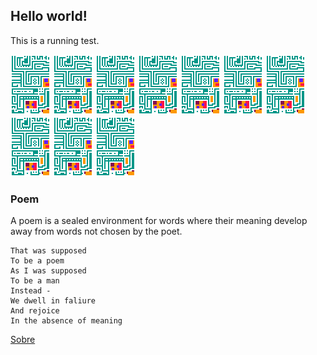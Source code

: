 ## Hello world!

This is a running test.

![img](/images/ChipCard2x.gif) ![img](/images/ChipCard2x.gif) ![img](/images/ChipCard2x.gif) ![img](/images/ChipCard2x.gif) ![img](/images/ChipCard2x.gif) ![img](/images/ChipCard2x.gif) ![img](/images/ChipCard2x.gif) ![img](/images/ChipCard2x.gif) ![img](/images/ChipCard2x.gif) ![img](/images/ChipCard2x.gif) 

### Poem

A poem is a sealed environment for words where their meaning develop away from words not chosen by the poet.

```
That was supposed
To be a poem
As I was supposed
To be a man
Instead -
We dwell in faliure
And rejoice
In the absence of meaning
```

[Sobre](https://lucasperesbet.github.io/home/about/)
